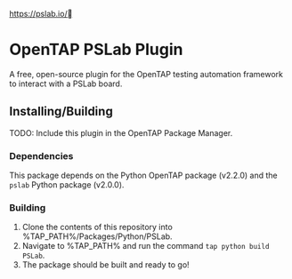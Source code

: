 https://pslab.io/

# OpenTAP PSLab Plugin
A free, open-source plugin for the OpenTAP testing automation framework to interact with a PSLab board.

## Installing/Building
TODO: Include this plugin in the OpenTAP Package Manager.

### Dependencies
This package depends on the Python OpenTAP package (v2.2.0) and the `pslab` Python package (v2.0.0).

### Building
1. Clone the contents of this repository into %TAP_PATH%/Packages/Python/PSLab.
2. Navigate to %TAP_PATH% and run the command `tap python build PSLab`.
3. The package should be built and ready to go!
